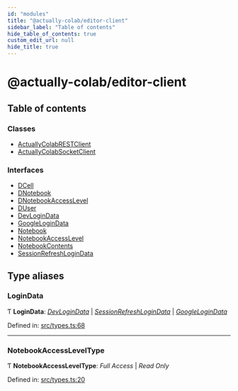 ```yaml
---
id: "modules"
title: "@actually-colab/editor-client"
sidebar_label: "Table of contents"
hide_table_of_contents: true
custom_edit_url: null
hide_title: true
---
```


# @actually-colab/editor-client

## Table of contents

### Classes

- [ActuallyColabRESTClient](classes/actuallycolabrestclient.md)
- [ActuallyColabSocketClient](classes/actuallycolabsocketclient.md)

### Interfaces

- [DCell](interfaces/dcell.md)
- [DNotebook](interfaces/dnotebook.md)
- [DNotebookAccessLevel](interfaces/dnotebookaccesslevel.md)
- [DUser](interfaces/duser.md)
- [DevLoginData](interfaces/devlogindata.md)
- [GoogleLoginData](interfaces/googlelogindata.md)
- [Notebook](interfaces/notebook.md)
- [NotebookAccessLevel](interfaces/notebookaccesslevel.md)
- [NotebookContents](interfaces/notebookcontents.md)
- [SessionRefreshLoginData](interfaces/sessionrefreshlogindata.md)

## Type aliases

### LoginData

Ƭ **LoginData**: [*DevLoginData*](interfaces/devlogindata.md) \| [*SessionRefreshLoginData*](interfaces/sessionrefreshlogindata.md) \| [*GoogleLoginData*](interfaces/googlelogindata.md)

Defined in: [src/types.ts:68](https://github.com/actually-colab/editor/blob/0e7786b/client/src/types.ts#L68)

___

### NotebookAccessLevelType

Ƭ **NotebookAccessLevelType**: *Full Access* \| *Read Only*

Defined in: [src/types.ts:20](https://github.com/actually-colab/editor/blob/0e7786b/client/src/types.ts#L20)
